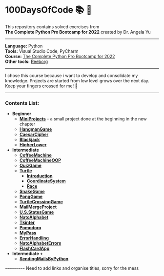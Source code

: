 # 100DaysOfCode :books: :raising_hand:
This repository contains solved exercises from  
__The Complete Python Pro Bootcamp for 2022__ created by Dr. Angela Yu
***  
__Language:__ Python  
__Tools:__ Visual Studio Code, PyCharm     
__Course:__ [The Complete Python Pro Bootcamp for 2022](https://www.udemy.com/course/100-days-of-code/)   
__Other tools:__ [Reeborg](https://reeborg.ca/index_en.html)
***
I chose this course because i want to develop and consolidate my knowledge. Projects are started from low level grows over the next day. Keep your fingers crossed for me! :crossed_fingers:	
***
### Contents List:
* __Beginner__
  * [__MiniProjects__]() - a small project done at the beginning in the new chapter
  * [__HangmanGame__]()
  * [__CaesarCipher__]()
  * [__Blackjack__]()
  * [__HigherLower__]()
* __Intermediate__
  * [__CoffeeMachine__]()
  * [__CoffeeMachineOOP__]()
  * [__QuizGame__]()
  * [__Turtle__]()
    * [__Introduction__]()
    * [__CoordinateSystem__]()
    * [__Race__]()
  * [__SnakeGame__]()
  * [__PongGame__]()
  * [__TurtleCrossingGame__]()
  * [__MailMergeProject__]()
  * [__U.S.StatesGame__]()
  * [__NatoAlphabet__]()
  * [__Tkinter__]()
  * [__Pomodoro__]()
  * [__MyPass__]()
  * [__ErrorHandling__]()
  * [__NatoAlphabetErrors__]()
  * [__FlashCardApp__]()
* __Intermediate +__
  * [__SendingMailsByPython__]()


---------- Need to add links and organise titles, sorry for the mess
